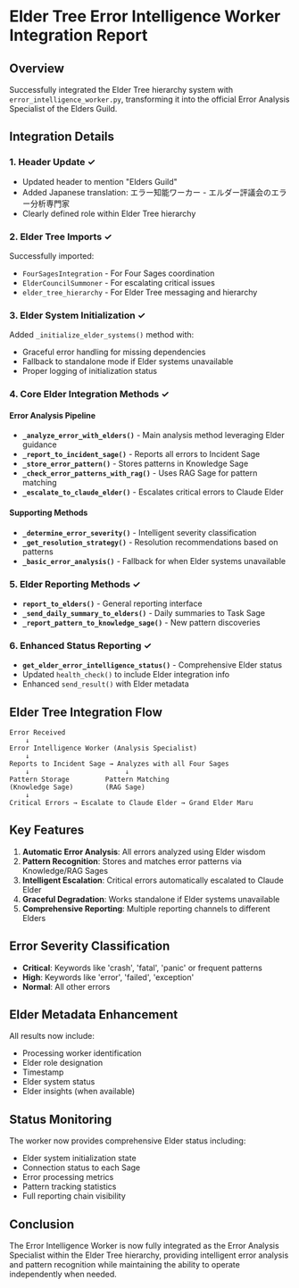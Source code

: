 # Elder Tree Error Intelligence Worker Integration Report

## Overview
Successfully integrated the Elder Tree hierarchy system with `error_intelligence_worker.py`, transforming it into the official Error Analysis Specialist of the Elders Guild.

## Integration Details

### 1. Header Update ✓
- Updated header to mention "Elders Guild"
- Added Japanese translation: エラー知能ワーカー - エルダー評議会のエラー分析専門家
- Clearly defined role within Elder Tree hierarchy

### 2. Elder Tree Imports ✓
Successfully imported:
- `FourSagesIntegration` - For Four Sages coordination
- `ElderCouncilSummoner` - For escalating critical issues
- `elder_tree_hierarchy` - For Elder Tree messaging and hierarchy

### 3. Elder System Initialization ✓
Added `_initialize_elder_systems()` method with:
- Graceful error handling for missing dependencies
- Fallback to standalone mode if Elder systems unavailable
- Proper logging of initialization status

### 4. Core Elder Integration Methods ✓

#### Error Analysis Pipeline
- **`_analyze_error_with_elders()`** - Main analysis method leveraging Elder guidance
- **`_report_to_incident_sage()`** - Reports all errors to Incident Sage
- **`_store_error_pattern()`** - Stores patterns in Knowledge Sage
- **`_check_error_patterns_with_rag()`** - Uses RAG Sage for pattern matching
- **`_escalate_to_claude_elder()`** - Escalates critical errors to Claude Elder

#### Supporting Methods
- **`_determine_error_severity()`** - Intelligent severity classification
- **`_get_resolution_strategy()`** - Resolution recommendations based on patterns
- **`_basic_error_analysis()`** - Fallback for when Elder systems unavailable

### 5. Elder Reporting Methods ✓
- **`report_to_elders()`** - General reporting interface
- **`_send_daily_summary_to_elders()`** - Daily summaries to Task Sage
- **`_report_pattern_to_knowledge_sage()`** - New pattern discoveries

### 6. Enhanced Status Reporting ✓
- **`get_elder_error_intelligence_status()`** - Comprehensive Elder status
- Updated `health_check()` to include Elder integration info
- Enhanced `send_result()` with Elder metadata

## Elder Tree Integration Flow

```
Error Received
    ↓
Error Intelligence Worker (Analysis Specialist)
    ↓
Reports to Incident Sage → Analyzes with all Four Sages
    ↓                        ↓
Pattern Storage         Pattern Matching
(Knowledge Sage)        (RAG Sage)
    ↓
Critical Errors → Escalate to Claude Elder → Grand Elder Maru
```

## Key Features

1. **Automatic Error Analysis**: All errors analyzed using Elder wisdom
2. **Pattern Recognition**: Stores and matches error patterns via Knowledge/RAG Sages
3. **Intelligent Escalation**: Critical errors automatically escalated to Claude Elder
4. **Graceful Degradation**: Works standalone if Elder systems unavailable
5. **Comprehensive Reporting**: Multiple reporting channels to different Elders

## Error Severity Classification
- **Critical**: Keywords like 'crash', 'fatal', 'panic' or frequent patterns
- **High**: Keywords like 'error', 'failed', 'exception'
- **Normal**: All other errors

## Elder Metadata Enhancement
All results now include:
- Processing worker identification
- Elder role designation
- Timestamp
- Elder system status
- Elder insights (when available)

## Status Monitoring
The worker now provides comprehensive Elder status including:
- Elder system initialization state
- Connection status to each Sage
- Error processing metrics
- Pattern tracking statistics
- Full reporting chain visibility

## Conclusion
The Error Intelligence Worker is now fully integrated as the Error Analysis Specialist within the Elder Tree hierarchy, providing intelligent error analysis and pattern recognition while maintaining the ability to operate independently when needed.